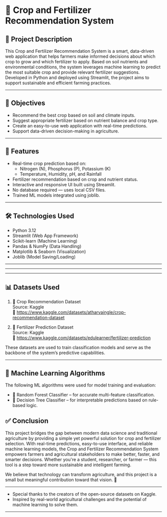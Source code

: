 # 🌾 Crop and Fertilizer Recommendation System

## 📌 Project Description

This Crop and Fertilizer Recommendation System is a smart, data-driven web application that helps farmers make informed decisions about which crop to grow and which fertilizer to apply. Based on soil nutrients and environmental conditions, the system leverages machine learning to predict the most suitable crop and provide relevant fertilizer suggestions. Developed in Python and deployed using Streamlit, the project aims to support sustainable and efficient farming practices.

---

## 🎯 Objectives

- Recommend the best crop based on soil and climate inputs.
- Suggest appropriate fertilizer based on nutrient balance and crop type.
- Create an easy-to-use web application with real-time predictions.
- Support data-driven decision-making in agriculture.

---

## 🚀 Features

- Real-time crop prediction based on:
  - Nitrogen (N), Phosphorus (P), Potassium (K)
  - Temperature, Humidity, pH, and Rainfall
- Fertilizer recommendation based on crop and nutrient status.
- Interactive and responsive UI built using Streamlit.
- No database required — uses local CSV files.
- Trained ML models integrated using joblib.

---

## 🛠 Technologies Used

- Python 3.12
- Streamlit (Web App Framework)
- Scikit-learn (Machine Learning)
- Pandas & NumPy (Data Handling)
- Matplotlib & Seaborn (Visualization)
- Joblib (Model Saving/Loading)

---


---


---

## 📊 Datasets Used

1. 🌿 Crop Recommendation Dataset  
   Source: Kaggle  
   🔗 https://www.kaggle.com/datasets/atharvaingle/crop-recommendation-dataset

2. 🌾 Fertilizer Prediction Dataset  
   Source: Kaggle  
   🔗 https://www.kaggle.com/datasets/edulearner/fertilizer-prediction

These datasets are used to train classification models and serve as the backbone of the system’s predictive capabilities.

---

## 🤖 Machine Learning Algorithms

The following ML algorithms were used for model training and evaluation:

- 🌳 Random Forest Classifier – for accurate multi-feature classification.
- 🌿 Decision Tree Classifier – for interpretable predictions based on rule-based logic.

  

## ✅ Conclusion

This project bridges the gap between modern data science and traditional agriculture by providing a simple yet powerful solution for crop and fertilizer selection. With real-time predictions, easy-to-use interface, and reliable machine learning models, the Crop and Fertilizer Recommendation System empowers farmers and agricultural stakeholders to make better, faster, and smarter decisions. Whether you're a student, researcher, or farmer — this tool is a step toward more sustainable and intelligent farming.

We believe that technology can transform agriculture, and this project is a small but meaningful contribution toward that vision. 🌱

---


- Special thanks to the creators of the open-source datasets on Kaggle.
- Inspired by real-world agricultural challenges and the potential of machine learning to solve them.

---



